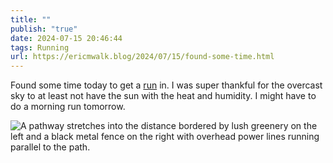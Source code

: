 ```yaml
---
title: ""
publish: "true"
date: 2024-07-15 20:46:44
tags: Running
url: https://ericmwalk.blog/2024/07/15/found-some-time.html
---
```


Found some time today to get a [run](https://www.strava.com/activities/11897966862) in. I was super thankful for the overcast sky to at least not have the sun with the heat and humidity. I might have to do a morning run tomorrow.

![A pathway stretches into the distance bordered by lush greenery on the left and a black metal fence on the right with overhead power lines running parallel to the path.](https://ericmwalk.blog/uploads/2024/img-0879.jpeg)